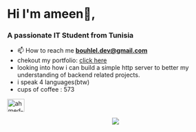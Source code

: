 <h1>Hi I'm ameen👋,</h1>
<h3>A passionate IT Student from Tunisia</h3>

- 📫 How to reach me **bouhlel.dev@gmail.com**
- chekout my portfolio: <a href="https://ameendev.42web.io">click here</a>
- looking into how i can build a simple http server to better my understanding of backend related projects.
- i speak 4 languages(btw)
- cups of coffee : 573
 <p align="left">
  <a href="https://linkedin.com/in/ahmed-amine-bouhlel-b628442a5" target="blank"><img align="center" src="https://raw.githubusercontent.com/rahuldkjain/github-profile-readme-generator/master/src/images/icons/Social/linked-in-alt.svg" alt="ahmed-amine-bouhlel-b628442a5" height="30" width="40" /></a>
</p>


<p align="center">
  <img src="https://media0.giphy.com/media/v1.Y2lkPTc5MGI3NjExN3J1ZzJqbTlzbHF2a3h6dGlzZjkyd2xva2M2bHZ3bGozbzlta2M3ZiZlcD12MV9pbnRlcm5hbF9naWZfYnlfaWQmY3Q9Zw/iIqmM5tTjmpOB9mpbn/giphy.gif" /> 
</p>











